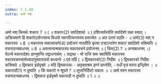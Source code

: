 ```yaml
---
index: 7.1.40
sutra: अमो मश्

---
```

 अमो मश् किमर्थः शकारः ? ॥ ( ॥ शकारः(2) सर्वादेशार्थः ॥ ) ठशित्सर्वस्येति सर्वादेशो यथा स्यात् । अक्रियमाणे हि शकारेऽलोन्त्यस्य विधयो भवन्तीत्यन्त्यस्य प्रसज्येत ॥ अत उत्तरं पठति -  ॥ अमो(3) मश् न मकारस्य ॥ 8 ॥ मकारस्य मकारवचने(4) प्रयोजनं नास्तीति कृत्वा तत्राऽन्तरेण शकारं सर्वादेशो भविष्यति ॥ वचनादन्यबाधनम् ॥ 8 ॥ अस्त्यन्यन्मकारस्य मकारवचने प्रयोजनम् ॥ ( किम्(2) ? ॥ अन्यबाधनम् ।) येऽन्ये मकारादेशाः प्राप्नुवन्ति तद्वाधनार्थम् । तद्यथा - मो राजि समः क्वाविति मकारस्य मकारवचनसार्मथ्यादनुस्वारादयो बाध्यन्ते ॥ एवं तर्हि ( ॥ द्विमकारको(2) निर्देशः ॥ ) द्विमकारको निर्देशः करिष्यते ॥ द्विमकार इर्डपृक्ते ॥ यदि द्विमकारकः - अपृक्ताश्रय इर्ण्न प्राप्नोति,  -  वधीं वृत्रं मरुत इन्द्रियेण । ॥ यकारादौ(1) न दुष्यति ॥ किं यकारो न श्रूयते ? ॥ लुप्तनिर्दिष्टो यकारः ॥ ॥ अमो मश्न मकारस्य वचनादन्यबाधनम् । द्विमकार इर्डपृक्ते यकारादौ न दुष्यति ॥ 1 ॥ ॥ 